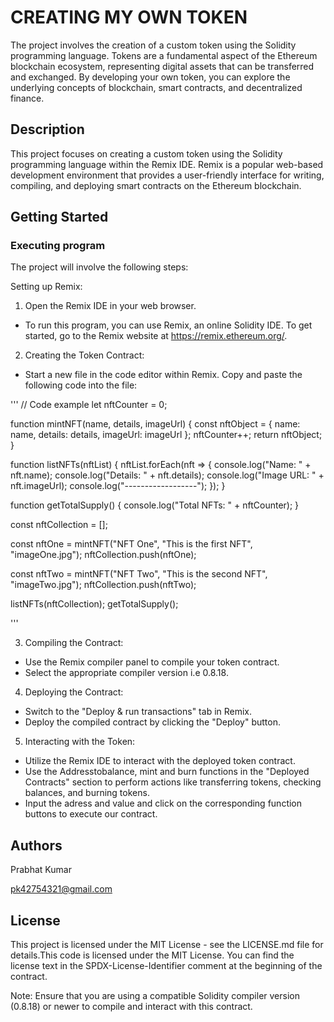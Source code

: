 # CREATING MY OWN TOKEN 

The project involves the creation of a custom token using the Solidity programming language. Tokens are a fundamental aspect of the Ethereum blockchain ecosystem, representing digital assets that can be transferred and exchanged. By developing your own token, you can explore the underlying concepts of blockchain, smart contracts, and decentralized finance.

## Description
This project focuses on creating a custom token using the Solidity programming language within the Remix IDE. Remix is a popular web-based development environment that provides a user-friendly interface for writing, compiling, and deploying smart contracts on the Ethereum blockchain.

## Getting Started

### Executing program

The project will involve the following steps:

Setting up Remix:

1. Open the Remix IDE in your web browser.
* To run this program, you can use Remix, an online Solidity IDE. To get started, go to the Remix website at https://remix.ethereum.org/.

2. Creating the Token Contract:

* Start a new file in the code editor within Remix. Copy and paste the following code into the file:




'''
// Code example
let nftCounter = 0;

function mintNFT(name, details, imageUrl) {
  const nftObject = {
    name: name,
    details: details,
    imageUrl: imageUrl
  };
  nftCounter++;
  return nftObject;
}

function listNFTs(nftList) {
  nftList.forEach(nft => {
    console.log("Name: " + nft.name);
    console.log("Details: " + nft.details);
    console.log("Image URL: " + nft.imageUrl);
    console.log("------------------");
  });
}

function getTotalSupply() {
  console.log("Total NFTs: " + nftCounter);
}

const nftCollection = [];

const nftOne = mintNFT("NFT One", "This is the first NFT", "imageOne.jpg");
nftCollection.push(nftOne);

const nftTwo = mintNFT("NFT Two", "This is the second NFT", "imageTwo.jpg");
nftCollection.push(nftTwo);

listNFTs(nftCollection);
getTotalSupply();

'''





3. Compiling the Contract:

* Use the Remix compiler panel to compile your token contract.
* Select the appropriate compiler version i.e 0.8.18.

4. Deploying the Contract:

* Switch to the "Deploy & run transactions" tab in Remix.
* Deploy the compiled contract by clicking the "Deploy" button.

5. Interacting with the Token:

* Utilize the Remix IDE to interact with the deployed token contract.
* Use the Addresstobalance, mint and burn functions in the "Deployed Contracts" section to perform actions like transferring tokens, checking balances, and burning tokens.
* Input the adress and value and click on the corresponding function buttons to execute our contract.


## Authors

Prabhat Kumar
 
pk42754321@gmail.com
## License

This project is licensed under the MIT License - see the LICENSE.md file for details.This code is licensed under the MIT License. You can find the license text in the SPDX-License-Identifier comment at the beginning of the contract.

Note: Ensure that you are using a compatible Solidity compiler version (0.8.18) or newer to compile and interact with this contract.
